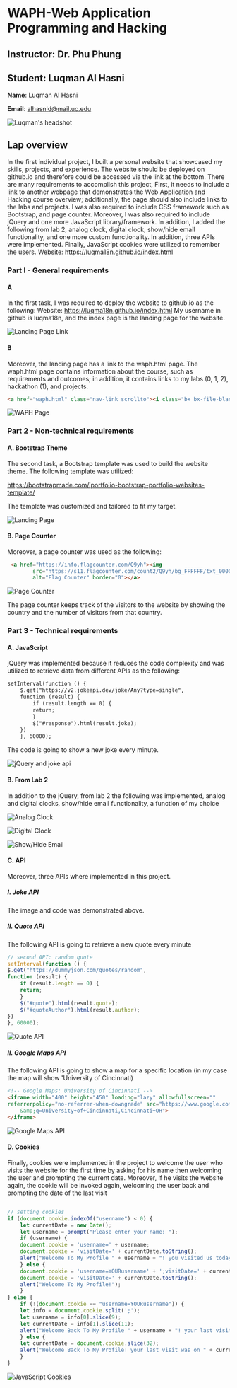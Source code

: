 # WAPH-Web Application Programming and Hacking

## Instructor: Dr. Phu Phung

## Student: Luqman Al Hasni

**Name**: Luqman Al Hasni

**Email**: alhasnld@mail.uc.edu

![Luqman's headshot](images/luqmanPhoto.jpg)


## Lap overview

In the first individual project, I built a personal website that showcased my skills, projects, and experience. The website should be deployed on github.io and therefore could be accessed via the link at the bottom. There are many requirements to accomplish this project, First, it needs to include a link to another webpage that demonstrates the Web Application and Hacking course overview; additionally, the page should also include links to the labs and projects. I was also required to include CSS framework such as Bootstrap, and page counter. Moreover, I was also required to include jQuery and one more JavaScript library/framework. In addition, I added the following from lab 2, analog clock, digital clock, show/hide email functionality, and one more custom functionality. In addition, three APIs were implemented. Finally, JavaScript cookies were utilized to remember the users. 
Website: https://luqma18n.github.io/index.html

### Part I - General requirements

#### A
In the first task, I was required to deploy the website to github.io as the following: 
Website: https://luqma18n.github.io/index.html
My username in github is luqma18n, and the index page is the landing page for the website. 

![Landing Page Link](images/landingPageLink.png)


#### B

Moreover, the landing page has a link to the waph.html page. The waph.html page contains information about the course, such as requirements and outcomes; in addition, it contains links to my labs (0, 1, 2), hackathon (1), and projects.

```html
<a href="waph.html" class="nav-link scrollto"><i class="bx bx-file-blank"></i> <span>WAPH Course Overview</span></a>
```

![WAPH Page](images/WAPHPage.png)


### Part 2 - Non-technical requirements

#### A. Bootstrap Theme

The second task, a Bootstrap template was used to build the website theme. The following template was utilized: 


https://bootstrapmade.com/iportfolio-bootstrap-portfolio-websites-template/

The template was customized and tailored to fit my target.

![Landing Page](images/landingPage.png)

#### B. Page Counter

Moreover, a page counter was used as the following: 

```html
 <a href="https://info.flagcounter.com/Q9yh"><img
		src="https://s11.flagcounter.com/count2/Q9yh/bg_FFFFFF/txt_000000/border_CCCCCC/columns_2/maxflags_10/viewers_0/labels_0/pageviews_0/flags_0/percent_0/"
		alt="Flag Counter" border="0"></a>
```

![Page Counter](images/pageCounter.png)

The page counter keeps track of the visitors to the website by showing the country and the number of visitors from that country. 


### Part 3 - Technical requirements

#### A. JavaScript

jQuery was implemented because it reduces the code complexity and was utilized to retrieve data from different APIs as the following: 

```html
setInterval(function () {
	$.get("https://v2.jokeapi.dev/joke/Any?type=single",
	function (result) {
		if (result.length == 0) {
		return;
		}
		$("#response").html(result.joke);
	}) 
	}, 60000);
```
The code is going to show a new joke every minute.


![jQuery and joke api](images/jokeAPI.png)

#### B. From Lab 2

In addition to the jQuery, from lab 2 the following was implemented, analog and digital clocks, show/hide email functionality, a function of my choice


![Analog Clock](images/AnalogClock.png)

![Digital Clock](images/DigitalClock.png)

![Show/Hide Email](images/showEmail.png)


#### C. API
Moreover, three APIs where implemented in this project.

##### I. Joke API

The image and code was demonstrated above. 

##### II. Quote API
The following API is going to retrieve a new quote every minute 

```js
// second API: random quote
setInterval(function () {
$.get("https://dummyjson.com/quotes/random",
function (result) {
	if (result.length == 0) {
	return;
	}
	$("#quote").html(result.quote);
	$("#quoteAuthor").html(result.author);
})
}, 60000);

```

![Quote API](images/QuoteAPI.png)

##### II. Google Maps API
The following API is going to show a map for a specific location (in my case the map will show 'University of Cincinnati)

```html
<!-- Google Maps: University of Cincinnati -->
<iframe width="400" height="450" loading="lazy" allowfullscreen=""
referrerpolicy="no-referrer-when-downgrade" src="https://www.google.com/maps/embed/v1/place?key=AIzaSyAjNZ2mWCXlioT3sHR6zsjRLTpzAKWaE2Y
	&amp;q=University+of+Cincinnati,Cincinnati+OH">
</iframe>

```

![Google Maps API](images/GoogleMapsAPI.png)



#### D. Cookies

Finally, cookies were implemented in the project to welcome the user who visits the website for the first time by asking for his name then welcoming the user and prompting the current date. Moreover, if he visits the website again, the cookie will be invoked again, welcoming the user back and prompting the date of the last visit

```js

// setting cookies
if (document.cookie.indexOf("username") < 0) {
	let currentDate = new Date();
	let username = prompt("Please enter your name: ");
	if (username) {
	document.cookie = 'username=' + username;
	document.cookie = 'visitDate=' + currentDate.toString();
	alert("Welcome To My Profile " + username + "! you visited us today on " + currentDate);
	} else {
	document.cookie = 'username=YOURusername' + ';visitDate=' + currentDate;;
	document.cookie = 'visitDate=' + currentDate.toString();
	alert("Welcome To My Profile!");
	}
} else {
	if (!(document.cookie == "username=YOURusername")) {
	let info = document.cookie.split(';');
	let username = info[0].slice(9);  
	let currentDate = info[1].slice(11);
	alert("Welcome Back To My Profile " + username + "! your last visit was on " + currentDate);
	} else {
	let currentDate = document.cookie.slice(32);
	alert("Welcome Back To My Profile! your last visit was on " + currentDate);
	}
}

```

![JavaScript Cookies](images/cookies.png)
